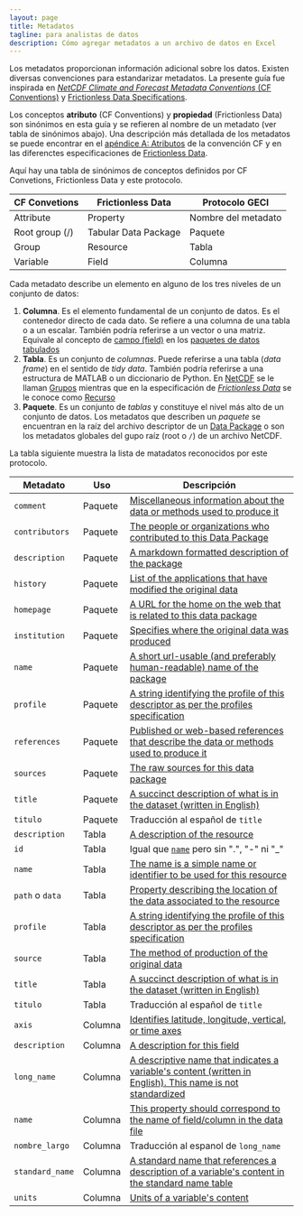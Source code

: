 ```yaml
---
layout: page
title: Metadatos
tagline: para analistas de datos
description: Cómo agregar metadatos a un archivo de datos en Excel
---
```


Los metadatos proporcionan información adicional sobre los datos. Existen diversas convenciones para estandarizar metadatos. La presente guía fue inspirada en [_NetCDF Climate and Forecast Metadata Conventions_ (CF Conventions)](http://cfconventions.org) y [Frictionless Data Specifications](http://specs.frictionlessdata.io/).

Los conceptos **atributo** (CF Conventions) y **propiedad** (Frictionless Data) son sinónimos en esta guía y se refieren al nombre de un metadato (ver tabla de sinónimos abajo). Una descripción más detallada de los metadatos se puede encontrar en el [apéndice A: Atributos](http://cfconventions.org/cf-conventions/cf-conventions.html#attribute-appendix) de la convención CF y en las diferenctes especificaciones de [Frictionless Data](http://specs.frictionlessdata.io/).

Aquí hay una tabla de sinónimos de conceptos definidos por CF Convetions, Frictionless Data y este protocolo.

CF Convetions  | Frictionless Data    | Protocolo GECI      |
---------------|----------------------|---------------------|
Attribute      | Property             | Nombre del metadato |
Root group (/) | Tabular Data Package | Paquete             |
Group          | Resource             | Tabla               |
Variable       | Field                | Columna             |

Cada metadato describe un elemento en alguno de los tres niveles de un conjunto de datos:

1. **Columna**. Es el elemento fundamental de un conjunto de datos. Es el contenedor directo de cada dato. Se refiere a una columna de una tabla o a un escalar. También podría referirse a un vector o una matriz. Equivale al concepto de [campo (field)](http://specs.frictionlessdata.io/table-schema/#field-descriptors) en los [paquetes de datos tabulados](http://specs.frictionlessdata.io/tabular-data-package/)
1. **Tabla**. Es un conjunto de _columnas_. Puede referirse a una tabla (_data frame_) en el sentido de _tidy data_. También podría referirse a una estructura de MATLAB o un diccionario de Python. En [NetCDF](http://www.unidata.ucar.edu/software/netcdf/docs/netcdf_data_set_components.html) se le llaman [Grupos](http://www.unidata.ucar.edu/software/netcdf/workshops/2011/groups-types/GroupsIntro.html) mientras que en la especificación de [_Frictionless Data_](http://specs.frictionlessdata.io/) se le conoce como [Recurso](http://specs.frictionlessdata.io/data-resource/)
1. **Paquete**. Es un conjunto de _tablas_ y constituye el nivel más alto de un conjunto de datos. Los metadatos que describen un _paquete_ se encuentran en la raíz del archivo descriptor de un [Data Package](http://specs.frictionlessdata.io/data-package/) o son los metadatos globales del gupo raíz (root o `/`) de un archivo NetCDF.

La tabla siguiente muestra la lista de matadatos reconocidos por este protocolo.

Metadato           | Uso      | Descripción
-------------------|----------|-------------
`comment`          | Paquete  | [Miscellaneous information about the data or methods used to produce it](http://cfconventions.org/cf-conventions/cf-conventions.html#description-of-file-contents)
`contributors`     | Paquete  | [The people or organizations who contributed to this Data Package](http://specs.frictionlessdata.io/data-package/#contributors)
`description`      | Paquete  | [A markdown formatted description of the package](http://specs.frictionlessdata.io/data-package/#description)
`history`          | Paquete  | [List of the applications that have modified the original data](http://www.unidata.ucar.edu/netcdf/docs/netcdf.html#Attribute-Conventions)
`homepage`         | Paquete  | [A URL for the home on the web that is related to this data package](http://specs.frictionlessdata.io/data-package/#homepage)
`institution`      | Paquete  | [Specifies where the original data was produced](http://cfconventions.org/cf-conventions/cf-conventions.html#description-of-file-contents)
`name`             | Paquete  | [A short url-usable (and preferably human-readable) name of the package](http://specs.frictionlessdata.io/data-package/#name)
`profile`          | Paquete  | [A string identifying the profile of this descriptor as per the profiles specification](http://specs.frictionlessdata.io/profiles/)
`references`       | Paquete  | [Published or web-based references that describe the data or methods used to produce it](http://cfconventions.org/cf-conventions/cf-conventions.html#description-of-file-contents)
`sources`          | Paquete  | [The raw sources for this data package](http://specs.frictionlessdata.io/data-package/#sources)
`title`            | Paquete  | [A succinct description of what is in the dataset (written in English)](http://www.unidata.ucar.edu/netcdf/docs/netcdf.html#Attribute-Conventions)
`titulo`           | Paquete  | Traducción al español de `title`
`description`      | Tabla  | [A description of the resource](http://specs.frictionlessdata.io/data-resource/#optional-properties)
`id`               | Tabla  | Igual que [`name`](http://specs.frictionlessdata.io/data-resource/#name) pero sin ".", "-" ni "_"
`name`             | Tabla  | [The name is a simple name or identifier to be used for this resource](http://specs.frictionlessdata.io/data-resource/#name)
`path` o `data`    | Tabla  | [Property describing the location of the data associated to the resource](http://specs.frictionlessdata.io/data-resource/#data-location)
`profile`          | Tabla  | [A string identifying the profile of this descriptor as per the profiles specification](http://specs.frictionlessdata.io/profiles/)
`source`           | Tabla  | [The method of production of the original data](http://cfconventions.org/cf-conventions/cf-conventions.html#description-of-file-contents)
`title`            | Tabla  | [A succinct description of what is in the dataset (written in English)](http://www.unidata.ucar.edu/netcdf/docs/netcdf.html#Attribute-Conventions)
`titulo`           | Tabla  | Traducción al español de `title`
`axis`             | Columna | [Identifies latitude, longitude, vertical, or time axes](http://cfconventions.org/cf-conventions/cf-conventions.html#coordinate-types)
`description`      | Columna | [A description for this field](http://specs.frictionlessdata.io/table-schema/#description)
`long_name`        | Columna | [A descriptive name that indicates a variable's content (written in English). This name is not standardized ](http://cfconventions.org/cf-conventions/cf-conventions.html#long-name)
`name`             | Columna | [This property should correspond to the name of field/column in the data file](http://specs.frictionlessdata.io/table-schema/#name)
`nombre_largo`     | Columna | Traducción al espanol de `long_name`
`standard_name`    | Columna | [A standard name that references a description of a variable's content in the standard name table](http://cfconventions.org/standard-names.html)
`units`            | Columna | [Units of a variable's content](http://www.unidata.ucar.edu/software/udunits/udunits.txt)

